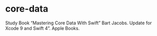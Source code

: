 # core-data
Study Book “Mastering Core Data With Swift”  Bart Jacobs. Update for Xcode 9 and Swift 4”. Apple Books. 


